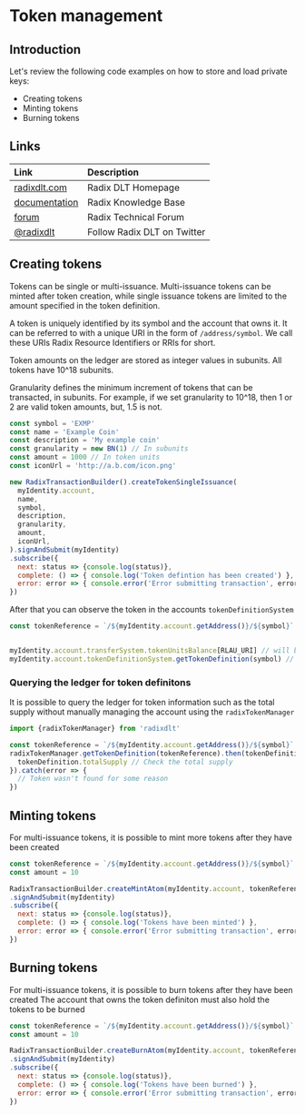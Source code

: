 # Token management

## Introduction

Let's review the following code examples on how to store and load private keys:

* Creating tokens
* Minting tokens
* Burning tokens

## Links

| Link | Description |
| :----- | :------ |
| [radixdlt.com](https://radixdlt.com/) | Radix DLT Homepage |
| [documentation](https://docs.radixdlt.com/) | Radix Knowledge Base |
| [forum](https://forum.radixdlt.com/) | Radix Technical Forum |
| [@radixdlt](https://twitter.com/radixdlt) | Follow Radix DLT on Twitter |

## Creating tokens

Tokens can be single or multi-issuance. Multi-issuance tokens can be minted after token creation, while single issuance tokens are limited to the amount specified in the token definition.

A token is uniquely identified by its symbol and the account that owns it. It can be referred to with a unique URI in the form of `/address/symbol`. We call these URIs Radix Resource Identifiers or RRIs for short.

Token amounts on the ledger are stored as integer values in subunits. All tokens have 10^18 subunits.

Granularity defines the minimum increment of tokens that can be transacted, in subunits. For example, if we set granularity to 10^18, then 1 or 2 are valid token amounts, but, 1.5 is not.

```javascript
const symbol = 'EXMP'
const name = 'Example Coin'
const description = 'My example coin'
const granularity = new BN(1) // In subunits
const amount = 1000 // In token units
const iconUrl = 'http://a.b.com/icon.png'

new RadixTransactionBuilder().createTokenSingleIssuance(
  myIdentity.account,
  name,
  symbol,
  description,
  granularity,
  amount,
  iconUrl,
).signAndSubmit(myIdentity)
.subscribe({
  next: status => {console.log(status)},
  complete: () => { console.log('Token defintion has been created') },
  error: error => { console.error('Error submitting transaction', error) }
})

```

After that you can observe the token in the accounts `tokenDefinitionSystem`

```javascript
const tokenReference = `/${myIdentity.account.getAddress()}/${symbol}`


myIdentity.account.transferSystem.tokenUnitsBalance[RLAU_URI] // will be equal to amount
myIdentity.account.tokenDefinitionSystem.getTokenDefinition(symbol) // will return token defintion
```

### Querying the ledger for token definitons
It is possible to query the ledger for token information such as the total supply without manually managing the account using the `radixTokenManager`

```javascript
import {radixTokenManager} from 'radixdlt'

const tokenReference = `/${myIdentity.account.getAddress()}/${symbol}`
radixTokenManager.getTokenDefinition(tokenReference).then(tokenDefinition => {
  tokenDefinition.totalSupply // Check the total supply
}).catch(error => {
  // Token wasn't found for some reason
})
```

## Minting tokens

For multi-issuance tokens, it is possible to mint more tokens after they have been created

```javascript
const tokenReference = `/${myIdentity.account.getAddress()}/${symbol}`
const amount = 10

RadixTransactionBuilder.createMintAtom(myIdentity.account, tokenReference, amount)
.signAndSubmit(myIdentity)
.subscribe({
  next: status => {console.log(status)},
  complete: () => { console.log('Tokens have been minted') },
  error: error => { console.error('Error submitting transaction', error) }
})

```

## Burning tokens

For multi-issuance tokens, it is possible to burn tokens after they have been created
The account that owns the token definiton must also hold the tokens to be burned

```javascript
const tokenReference = `/${myIdentity.account.getAddress()}/${symbol}`
const amount = 10

RadixTransactionBuilder.createBurnAtom(myIdentity.account, tokenReference, amount)
.signAndSubmit(myIdentity)
.subscribe({
  next: status => {console.log(status)},
  complete: () => { console.log('Tokens have been burned') },
  error: error => { console.error('Error submitting transaction', error) }
})
```




